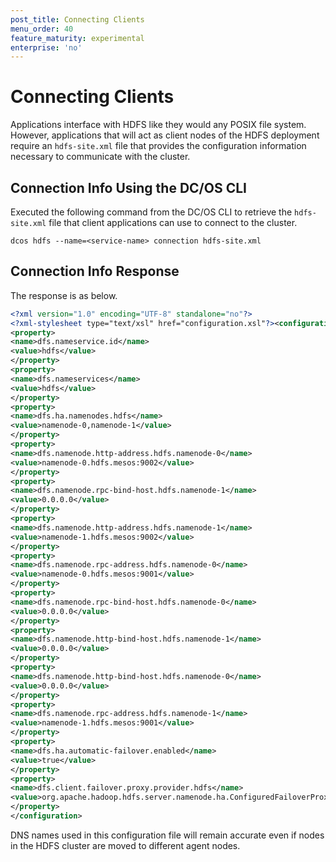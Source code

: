 ```yaml
---
post_title: Connecting Clients
menu_order: 40
feature_maturity: experimental
enterprise: 'no'
---
```


# Connecting Clients

Applications interface with HDFS like they would any POSIX file system. However, applications that will act as client nodes of the HDFS deployment require an `hdfs-site.xml` file that provides the configuration information necessary to communicate with the cluster.

## Connection Info Using the DC/OS CLI

Executed the following command from the DC/OS CLI to retrieve the `hdfs-site.xml` file that client applications can use to connect to the cluster.

```
dcos hdfs --name=<service-name> connection hdfs-site.xml
```

## Connection Info Response

The response is as below.

```xml
<?xml version="1.0" encoding="UTF-8" standalone="no"?>
<?xml-stylesheet type="text/xsl" href="configuration.xsl"?><configuration>
<property>
<name>dfs.nameservice.id</name>
<value>hdfs</value>
</property>
<property>
<name>dfs.nameservices</name>
<value>hdfs</value>
</property>
<property>
<name>dfs.ha.namenodes.hdfs</name>
<value>namenode-0,namenode-1</value>
</property>
<property>
<name>dfs.namenode.http-address.hdfs.namenode-0</name>
<value>namenode-0.hdfs.mesos:9002</value>
</property>
<property>
<name>dfs.namenode.rpc-bind-host.hdfs.namenode-1</name>
<value>0.0.0.0</value>
</property>
<property>
<name>dfs.namenode.http-address.hdfs.namenode-1</name>
<value>namenode-1.hdfs.mesos:9002</value>
</property>
<property>
<name>dfs.namenode.rpc-address.hdfs.namenode-0</name>
<value>namenode-0.hdfs.mesos:9001</value>
</property>
<property>
<name>dfs.namenode.rpc-bind-host.hdfs.namenode-0</name>
<value>0.0.0.0</value>
</property>
<property>
<name>dfs.namenode.http-bind-host.hdfs.namenode-1</name>
<value>0.0.0.0</value>
</property>
<property>
<name>dfs.namenode.http-bind-host.hdfs.namenode-0</name>
<value>0.0.0.0</value>
</property>
<property>
<name>dfs.namenode.rpc-address.hdfs.namenode-1</name>
<value>namenode-1.hdfs.mesos:9001</value>
</property>
<property>
<name>dfs.ha.automatic-failover.enabled</name>
<value>true</value>
</property>
<property>
<name>dfs.client.failover.proxy.provider.hdfs</name>
<value>org.apache.hadoop.hdfs.server.namenode.ha.ConfiguredFailoverProxyProvider</value>
</property>
</configuration>
```

DNS names used in this configuration file will remain accurate even if nodes in the HDFS cluster are moved to different agent nodes.
